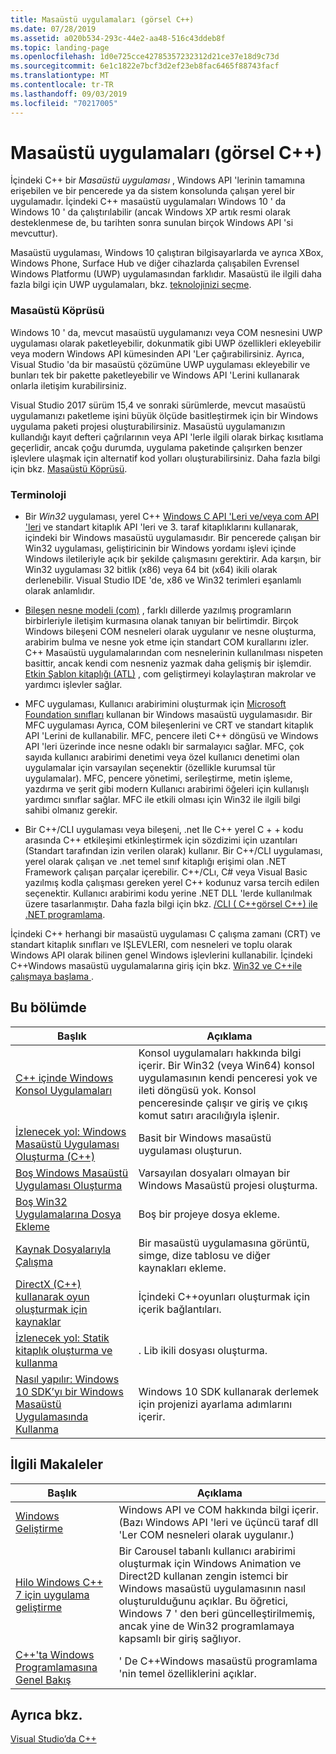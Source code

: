 ```yaml
---
title: Masaüstü uygulamaları (görsel C++)
ms.date: 07/28/2019
ms.assetid: a020b534-293c-44e2-aa48-516c43ddeb8f
ms.topic: landing-page
ms.openlocfilehash: 1d0e725cce42785357232312d21ce37e18d9c73d
ms.sourcegitcommit: 6e1c1822e7bcf3d2ef23eb8fac6465f88743facf
ms.translationtype: MT
ms.contentlocale: tr-TR
ms.lasthandoff: 09/03/2019
ms.locfileid: "70217005"
---
```

# <a name="desktop-applications-visual-c"></a>Masaüstü uygulamaları (görsel C++)

İçindeki C++ bir *Masaüstü uygulaması* , Windows API 'lerinin tamamına erişebilen ve bir pencerede ya da sistem konsolunda çalışan yerel bir uygulamadır. İçindeki C++ masaüstü uygulamaları Windows 10 ' da Windows 10 ' da çalıştırılabilir (ancak Windows XP artık resmi olarak desteklenmese de, bu tarihten sonra sunulan birçok Windows API 'si mevcuttur). 

Masaüstü uygulaması, Windows 10 çalıştıran bilgisayarlarda ve ayrıca XBox, Windows Phone, Surface Hub ve diğer cihazlarda çalışabilen Evrensel Windows Platformu (UWP) uygulamasından farklıdır. Masaüstü ile ilgili daha fazla bilgi için UWP uygulamaları, bkz. [teknolojinizi seçme](/windows/win32/choose-your-technology).

### <a name="desktop-bridge"></a>Masaüstü Köprüsü

Windows 10 ' da, mevcut masaüstü uygulamanızı veya COM nesnesini UWP uygulaması olarak paketleyebilir, dokunmatik gibi UWP özellikleri ekleyebilir veya modern Windows API kümesinden API 'Ler çağırabilirsiniz. Ayrıca, Visual Studio 'da bir masaüstü çözümüne UWP uygulaması ekleyebilir ve bunları tek bir pakette paketleyebilir ve Windows API 'Lerini kullanarak onlarla iletişim kurabilirsiniz.

Visual Studio 2017 sürüm 15,4 ve sonraki sürümlerde, mevcut masaüstü uygulamanızı paketleme işini büyük ölçüde basitleştirmek için bir Windows uygulama paketi projesi oluşturabilirsiniz. Masaüstü uygulamanızın kullandığı kayıt defteri çağrılarının veya API 'lerle ilgili olarak birkaç kısıtlama geçerlidir, ancak çoğu durumda, uygulama paketinde çalışırken benzer işlevlere ulaşmak için alternatif kod yolları oluşturabilirsiniz. Daha fazla bilgi için bkz. [Masaüstü Köprüsü](/windows/uwp/porting/desktop-to-uwp-root).

### <a name="terminology"></a>Terminoloji

- Bir *Win32* uygulaması, yerel C++ [Windows C API 'Leri ve/veya com API 'leri](/windows/win32/apiindex/windows-api-list) ve standart kitaplık API 'leri ve 3. taraf kitaplıklarını kullanarak, içindeki bir Windows masaüstü uygulamasıdır. Bir pencerede çalışan bir Win32 uygulaması, geliştiricinin bir Windows yordamı işlevi içinde Windows iletileriyle açık bir şekilde çalışmasını gerektirir. Ada karşın, bir Win32 uygulaması 32 bitlik (x86) veya 64 bit (x64) ikili olarak derlenebilir. Visual Studio IDE 'de, x86 ve Win32 terimleri eşanlamlı olarak anlamlıdır.

- [Bileşen nesne modeli (com)](/windows/win32/com/the-component-object-model) , farklı dillerde yazılmış programların birbirleriyle iletişim kurmasına olanak tanıyan bir belirtimdir. Birçok Windows bileşeni COM nesneleri olarak uygulanır ve nesne oluşturma, arabirim bulma ve nesne yok etme için standart COM kurallarını izler.  C++ Masaüstü uygulamalarından com nesnelerinin kullanılması nispeten basittir, ancak kendi com nesneniz yazmak daha gelişmiş bir işlemdir. [Etkin Şablon kitaplığı (ATL)](../atl/atl-com-desktop-components.md) , com geliştirmeyi kolaylaştıran makrolar ve yardımcı işlevler sağlar.

- MFC uygulaması, Kullanıcı arabirimini oluşturmak için [Microsoft Foundation sınıfları](../mfc/mfc-desktop-applications.md) kullanan bir Windows masaüstü uygulamasıdır. Bir MFC uygulaması Ayrıca, COM bileşenlerini ve CRT ve standart kitaplık API 'Lerini de kullanabilir. MFC, pencere ileti C++ döngüsü ve Windows API 'leri üzerinde ince nesne odaklı bir sarmalayıcı sağlar. MFC, çok sayıda kullanıcı arabirimi denetimi veya özel kullanıcı denetimi olan uygulamalar için varsayılan seçenektir (özellikle kurumsal tür uygulamalar). MFC, pencere yönetimi, serileştirme, metin işleme, yazdırma ve şerit gibi modern Kullanıcı arabirimi öğeleri için kullanışlı yardımcı sınıflar sağlar. MFC ile etkili olması için Win32 ile ilgili bilgi sahibi olmanız gerekir.

- Bir C++/CLI uygulaması veya bileşeni, .net Ile C++ yerel C + + kodu arasında C++ etkileşimi etkinleştirmek için sözdizimi için uzantıları (Standart tarafından izin verilen olarak) kullanır.  Bir C++/CLI uygulaması, yerel olarak çalışan ve .net temel sınıf kitaplığı erişimi olan .NET Framework çalışan parçalar içerebilir. C++/CLı, C# veya Visual Basic yazılmış kodla çalışması gereken yerel C++ kodunuz varsa tercih edilen seçenektir. Kullanıcı arabirimi kodu yerine .NET DLL 'lerde kullanılmak üzere tasarlanmıştır. Daha fazla bilgi için bkz. [/CLI ( C++görsel C++) ile .NET programlama](../dotnet/dotnet-programming-with-cpp-cli-visual-cpp.md).

İçindeki C++ herhangi bir masaüstü uygulaması C çalışma zamanı (CRT) ve standart kitaplık sınıfları ve IŞLEVLERI, com nesneleri ve toplu olarak Windows API olarak bilinen genel Windows işlevlerini kullanabilir. İçindeki C++Windows masaüstü uygulamalarına giriş için bkz. [Win32 ve C++ile çalışmaya başlama ](/windows/win32/LearnWin32/learn-to-program-for-windows).

## <a name="in-this-section"></a>Bu bölümde

|Başlık|Açıklama|
|-----------|-----------------|
|[C++ içinde Windows Konsol Uygulamaları](console-applications-in-visual-cpp.md)|Konsol uygulamaları hakkında bilgi içerir. Bir Win32 (veya Win64) konsol uygulamasının kendi penceresi yok ve ileti döngüsü yok. Konsol penceresinde çalışır ve giriş ve çıkış komut satırı aracılığıyla işlenir.|
|[İzlenecek yol: Windows Masaüstü Uygulaması Oluşturma (C++)](walkthrough-creating-windows-desktop-applications-cpp.md)|Basit bir Windows masaüstü uygulaması oluşturun.|
|[Boş Windows Masaüstü Uygulaması Oluşturma](creating-an-empty-windows-desktop-application.md)|Varsayılan dosyaları olmayan bir Windows Masaüstü projesi oluşturma.|
|[Boş Win32 Uygulamalarına Dosya Ekleme](adding-files-to-an-empty-win32-applications.md)|Boş bir projeye dosya ekleme.|
|[Kaynak Dosyalarıyla Çalışma](working-with-resource-files.md)|Bir masaüstü uygulamasına görüntü, simge, dize tablosu ve diğer kaynakları ekleme.|
|[DirectX (C++) kullanarak oyun oluşturmak için kaynaklar](resources-for-creating-a-game-using-directx.md)|İçindeki C++oyunları oluşturmak için içerik bağlantıları.|
|[İzlenecek yol: Statik kitaplık oluşturma ve kullanma](walkthrough-creating-and-using-a-static-library-cpp.md)|. Lib ikili dosyası oluşturma.|
|[Nasıl yapılır: Windows 10 SDK’yı bir Windows Masaüstü Uygulamasında Kullanma](how-to-use-the-windows-10-sdk-in-a-windows-desktop-application.md)|Windows 10 SDK kullanarak derlemek için projenizi ayarlama adımlarını içerir.|

## <a name="related-articles"></a>İlgili Makaleler

|Başlık|Açıklama|
|-----------|-----------------|
|[Windows Geliştirme](/windows/win32/index)|Windows API ve COM hakkında bilgi içerir. (Bazı Windows API 'leri ve üçüncü taraf dll 'Ler COM nesneleri olarak uygulanır.)|
|[Hilo Windows C++ 7 için uygulama geliştirme](https://msdn.microsoft.com/library/windows/desktop/ff708696.aspx)|Bir Carousel tabanlı kullanıcı arabirimi oluşturmak için Windows Animation ve Direct2D kullanan zengin istemci bir Windows masaüstü uygulamasının nasıl oluşturulduğunu açıklar.  Bu öğretici, Windows 7 ' den beri güncelleştirilmemiş, ancak yine de Win32 programlamaya kapsamlı bir giriş sağlıyor.|
|[C++'ta Windows Programlamasına Genel Bakış](overview-of-windows-programming-in-cpp.md)|' De C++Windows masaüstü programlama 'nin temel özelliklerini açıklar.|

## <a name="see-also"></a>Ayrıca bkz.

[Visual Studio’da C++](../overview/visual-cpp-in-visual-studio.md)